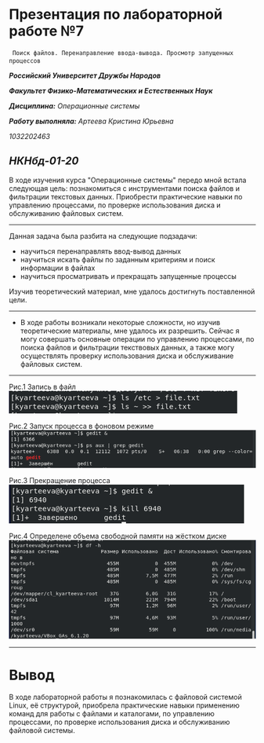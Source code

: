 # Презентация по лабораторной работе №7
     Поиск файлов. Перенаправление ввода-вывода. Просмотр запущенных процессов

***Российский Университет Дружбы Народов***

***Факультет Физико-Математических и Естественных Наук***

 ***Дисциплина:*** *Операционные системы*

 ***Работу выполняла:*** *Артеева Кристина Юрьевна*

 *1032202463*

 *НКНбд-01-20*
 ---

В ходе изучения курса "Операционные системы" передо мной встала следующая цель: познакомиться с инструментами поиска файлов и фильтрации текстовых данных.
Приобрести практические навыки по управлению процессами, по проверке использования диска и обслуживанию файловых систем.

 ---
 Данная задача была разбита на следующие подзадачи:
- научиться перенаправлять ввод-вывод данных
- научиться искать файлы по заданным критериям и поиск информации в файлах
- научиться просматривать и прекращать запущенные процессы


 Изучив теоретический материал, мне удалось достигнуть поставленной цели.

 ---

 * В ходе работы возникали некоторые сложности, но изучив теоретические материалы, мне удалось их разрешить.
Сейчас я могу совершать основные операции по управлению процессами, по поиска файлов и фильтрации текствовых данных, а также могу осуществлять проверку использования диска и обслуживание файловых систем.
 ---

Рис.1 Запись в файл
 ![Запись в файл](screens/7.1.png)

Рис.2 Запуск процесса в фоновом режиме
![Gedit](screens/7.9.png)  

Рис.3 Прекращение процесса
![kill](screens/7.10.png)

Рис.4 Определене объема свободной памяти на жёстком диске
![df](screens/7.11.png) 


 ---

 # Вывод
 В ходе лабораторной работы я познакомилась с файловой системой Linux, её структурой, приобрела практические навыки применению команд для
работы с файлами и каталогами, по управлению процессами, по проверке использования диска и обслуживанию файловой системы.
